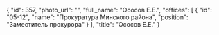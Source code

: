 {
    "id": 357,
    "photo_url": "",
    "full_name": "Ососов Е.Е.",
    "offices": [
        {
            "id": "05-12",
            "name": "Прокуратура Минского района",
            "position": "Заместитель прокурора"
        }
    ],
    "title": "Ососов Е.Е."
}